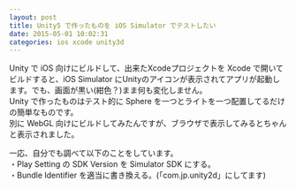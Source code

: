 ```yaml
---
layout: post
title: Unity5 で作ったものを iOS Simulator でテストしたい
date: 2015-05-01 10:02:31
categories: ios xcode unity3d
---
```

<p>Unity で iOS 向けにビルドして、出来たXcodeプロジェクトを Xcode で開いてビルドすると、iOS Simulator にUnityのアイコンが表示されてアプリが起動します。でも、画面が黒い(紺色？)まま何も変化しません。<br>
Unity で作ったものはテスト的に Sphere を一つとライトを一つ配置してるだけの簡単なものです。<br>
別に WebGL 向けにビルドしてみたんですが、ブラウザで表示してみるとちゃんと表示されました。</p>

<p>一応、自分でも調べて以下のことをしています。<br>
・Play Setting の SDK Version を Simulator SDK にする。<br>
・Bundle Identifier を適当に書き換える。(「com.jp.unity2d」にしてます)</p>
